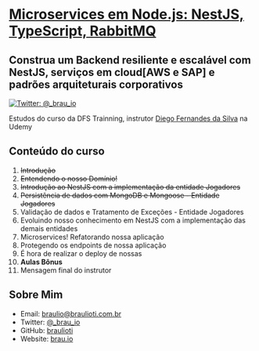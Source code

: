 # [Microservices em Node.js: NestJS, TypeScript, RabbitMQ](https://www.udemy.com/course/construindo-um-backend-escalavel-com-nestjs-aws-e-pivotalws)
## Construa um Backend resiliente e escalável com NestJS, serviços em cloud[AWS e SAP] e padrões arquiteturais corporativos

[![Twitter: @_brau_io](https://img.shields.io/badge/contact-@_brau_io-blue.svg?style=flat)](https://twitter.com/braulio_info)

Estudos do curso da DFS Trainning, instrutor [Diego Fernandes da Silva](https://www.udemy.com/user/diego-fernandes-da-silva)
na Udemy

## Conteúdo do curso

1. ~~Introdução~~
2. ~~Entendendo o nosso Domínio!~~
3. ~~Introdução ao NestJS com a implementação da entidade Jogadores~~
4. ~~Persistência de dados com MongoDB e Mongoose - Entidade Jogadores~~
5. Validação de dados e Tratamento de Exceções - Entidade Jogadores
6. Evoluindo nosso conhecimento em NestJS com a implementação das demais entidades
7. Microservices! Refatorando nossa aplicação
8. Protegendo os endpoints de nossa aplicação
9. É hora de realizar o deploy de nossas
10. **Aulas Bônus**
11. Mensagem final do instrutor

## Sobre Mim

- Email: braulio@braulioti.com.br
- Twitter: [@_brau_io](http://twitter.com/braulio_info)
- GitHub: [braulioti](https://github.com/braulioti)
- Website: [brau.io](https://brau.io)
